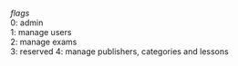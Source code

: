 *flags*\
0: admin\
1: manage users\
2: manage exams\
3: reserved
4: manage publishers, categories and lessons

